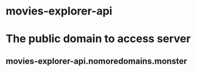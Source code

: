 # movies-explorer-api

# The public domain to access server
## movies-explorer-api.nomoredomains.monster
